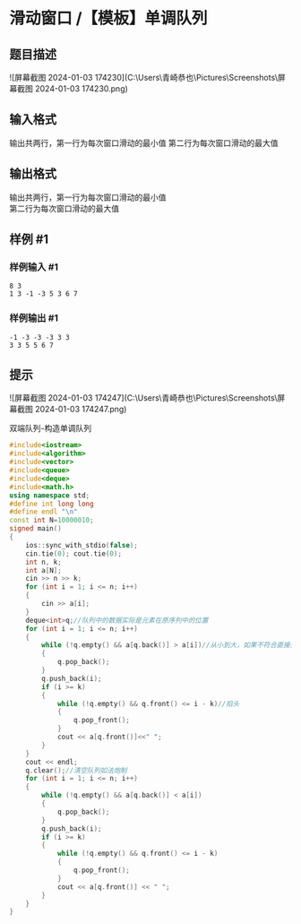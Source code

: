 # 滑动窗口 /【模板】单调队列

## 题目描述

![屏幕截图 2024-01-03 174230](C:\Users\青崎恭也\Pictures\Screenshots\屏幕截图 2024-01-03 174230.png)

## 输入格式

输出共两行，第一行为每次窗口滑动的最小值
第二行为每次窗口滑动的最大值

## 输出格式

输出共两行，第一行为每次窗口滑动的最小值   
第二行为每次窗口滑动的最大值

## 样例 #1

### 样例输入 #1

```
8 3
1 3 -1 -3 5 3 6 7
```

### 样例输出 #1

```
-1 -3 -3 -3 3 3
3 3 5 5 6 7
```

## 提示

![屏幕截图 2024-01-03 174247](C:\Users\青崎恭也\Pictures\Screenshots\屏幕截图 2024-01-03 174247.png)

双端队列-构造单调队列

```c++
#include<iostream>
#include<algorithm>
#include<vector>
#include<queue>
#include<deque>
#include<math.h>
using namespace std;
#define int long long
#define endl "\n"
const int N=10000010;
signed main()
{
    ios::sync_with_stdio(false);
    cin.tie(0); cout.tie(0);
    int n, k;
    int a[N];
    cin >> n >> k;
    for (int i = 1; i <= n; i++)
    {
        cin >> a[i];
    }
    deque<int>q;//队列中的数据实际是元素在原序列中的位置
    for (int i = 1; i <= n; i++)
    {
        while (!q.empty() && a[q.back()] > a[i])//从小到大，如果不符合直接去尾
        {
            q.pop_back();
        }
        q.push_back(i);
        if (i >= k)
        {
            while (!q.empty() && q.front() <= i - k)//掐头
            {
                q.pop_front();
            }
            cout << a[q.front()]<<" ";
        }
    }
    cout << endl;
    q.clear();//清空队列如法炮制
    for (int i = 1; i <= n; i++)
    {
        while (!q.empty() && a[q.back()] < a[i])
        {
            q.pop_back();
        }
        q.push_back(i);
        if (i >= k)
        {
            while (!q.empty() && q.front() <= i - k)
            {
                q.pop_front();
            }
            cout << a[q.front()] << " ";
        }
    }
}
```

